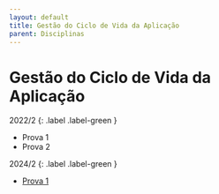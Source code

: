 ```yaml
---
layout: default
title: Gestão do Ciclo de Vida da Aplicação
parent: Disciplinas
---
```


# Gestão do Ciclo de Vida da Aplicação

2022/2
{: .label .label-green }

- Prova 1
- Prova 2

2024/2
{: .label .label-green }

- [Prova 1](2024/2/prova1.pdf)

